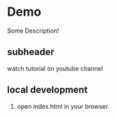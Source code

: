 # Demo
Some Description!

## subheader

watch tutorial on youtube channel

## local development

1. open index.html in your browser.






